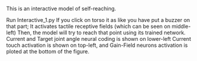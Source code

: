 This is an interactive model of self-reaching.

Run Interactive_1.py
If you click on torso it as like you have put a buzzer on that part; It activates tactile receptive fields (which can be seen on middle-left)
Then, the model will try to reach that point using its trained network.
Current and Target joint angle neural coding is shown on lower-left
Current touch activation is shown on top-left, and Gain-Field neurons activation is ploted at the bottom of the figure.

